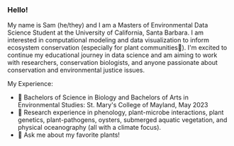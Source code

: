 ### Hello!

My name is Sam (he/they) and I am a Masters of Environmental Data Science Student at the University of California, Santa Barbara. I am interested in computational modeling and data visualization to inform ecosystem conservation (especially for plant communities🌱). I'm excited to continue my educational journey in data science and am aiming to work with researchers, conservation biologists, and anyone passionate about conservation and environmental justice issues.

My Experience: 
- 🏫 Bachelors of Science in Biology and Bachelors of Arts in Environmental Studies: St. Mary's College of Mayland, May 2023
- 🌱 Research experience in phenology, plant-microbe interactions, plant genetics, plant-pathogens, oysters, submerged aquatic vegetation, and physical oceanography (all with a climate focus).
- 💬 Ask me about my favorite plants!

